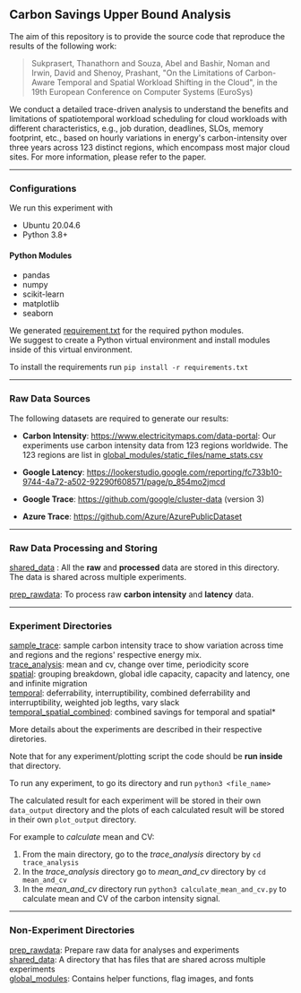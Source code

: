 ## Carbon Savings Upper Bound Analysis
The aim of this repository is to provide the source code that reproduce the results of the following work: 

> Sukprasert, Thanathorn and Souza, Abel and Bashir, Noman and Irwin, David and Shenoy, Prashant, "On the Limitations of Carbon-Aware Temporal and Spatial Workload Shifting in the Cloud", in the 19th European Conference on Computer Systems (EuroSys)

We conduct a detailed trace-driven analysis to understand the benefits and limitations of spatiotemporal workload scheduling for cloud workloads with different characteristics, e.g., job duration, deadlines, SLOs, memory footprint, etc., based on hourly variations in energy's carbon-intensity over three years across 123 distinct regions, which encompass most major cloud sites. For more information, please refer to the paper.

***

### Configurations 
We run this experiment with 
* Ubuntu 20.04.6
* Python 3.8+

#### Python Modules 
* pandas
* numpy 
* scikit-learn
* matplotlib 
* seaborn

We generated [requirement.txt](requirement.txt) for the required python modules. <br>
We suggest to create a Python virtual environment and install modules inside of this virtual environment.

To install the requirements run ```pip install -r requirements.txt```

****

### Raw Data Sources 
The following datasets are required to generate our results:

* **Carbon Intensity**: https://www.electricitymaps.com/data-portal: Our experiments use carbon intensity data from 123 regions worldwide. The 123 regions are list in [global_modules/static_files/name_stats.csv](../global_modules/static_files/name_stats.csv)

* **Google Latency**: https://lookerstudio.google.com/reporting/fc733b10-9744-4a72-a502-92290f608571/page/p_854mo2jmcd

* **Google Trace**: https://github.com/google/cluster-data (version 3)
* **Azure Trace**: https://github.com/Azure/AzurePublicDataset

****

### Raw Data Processing and Storing
[shared_data](shared_data) : All the **raw** and **processed** data are stored in this directory. The data is shared across multiple experiments. 

[prep_rawdata](prep_rawdata): To process raw **carbon intensity** and **latency** data.
***

### Experiment Directories 
[sample_trace](sample_trace): sample carbon intensity trace to show variation across time and regions and the regions' respective energy mix. <br>
[trace_analysis](trace_analysis): mean and cv, change over time, periodicity score <br>
[spatial](spatial): grouping breakdown, global idle capacity, capacity and latency, one and infinite migration <br>
[temporal](temporal): deferrability, interruptibility, combined deferrability and interruptibility, weighted job legths, vary slack <br>
[temporal_spatial_combined](temporal_spatial_combined): combined savings for temporal and spatial*

More details about the experiments are described in their respective diretories.

Note that for any experiment/plotting script the code should be **run inside** that directory.

To run any experiment, to go its directory and run
```python3 <file_name>``` 

The calculated result for each experiment will be stored in their own ```data_output``` directory and the plots of each calculated result will be stored in their own ```plot_output``` directory.

For example to *calculate* mean and CV: <br>
1. From the main directory, go to the *trace_analysis* directory by ```cd trace_analysis```
2. In the *trace_analysis* directory go to *mean_and_cv* directory by ```cd mean_and_cv```
3. In the *mean_and_cv* directory run ```python3 calculate_mean_and_cv.py``` to calculate mean and CV of the carbon intensity signal. 

****

### Non-Experiment Directories 
[prep_rawdata](prep_rawdata): Prepare raw data for analyses and experiments <br>
[shared_data](shared_data): A directory that has files that are shared across multiple experiments <br>
[global_modules](global_modules): Contains helper functions, flag images, and fonts

